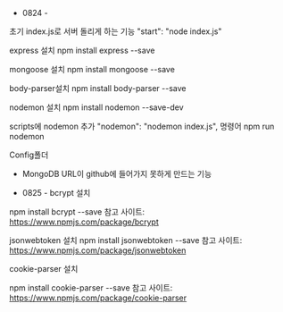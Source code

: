 - 0824 -

초기 index.js로 서버 돌리게 하는 기능
"start": "node index.js"

express 설치
npm install express --save

mongoose 설치
npm install mongoose --save

body-parser설치
npm install body-parser --save

nodemon 설치
npm install nodemon --save-dev

scripts에 nodemon 추가
"nodemon": "nodemon index.js",
명령어 npm run nodemon

Config폴더
- MongoDB URL이 github에 들어가지 못하게 만드는 기능

- 0825 -
bcrypt 설치

npm install bcrypt --save
참고 사이트: https://www.npmjs.com/package/bcrypt

jsonwebtoken 설치
npm install jsonwebtoken --save
참고 사이트: https://www.npmjs.com/package/jsonwebtoken

cookie-parser 설치

npm install cookie-parser --save
참고 사이트: https://www.npmjs.com/package/cookie-parser